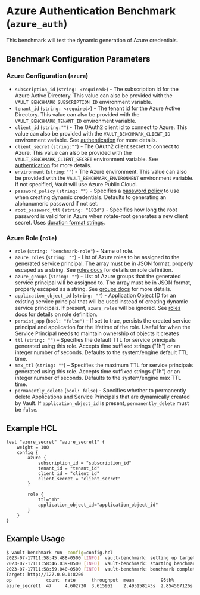# Azure Authentication Benchmark (`azure_auth`)
This benchmark will test the dynamic generation of Azure credentials.

## Benchmark Configuration Parameters

### Azure Configuration (`azure`)
- `subscription_id` (`string: <required>`) - The subscription id for the Azure Active Directory.
  This value can also be provided with the `VAULT_BENCHMARK_SUBSCRIPTION_ID` environment variable. 
- `tenant_id` (`string: <required>`) - The tenant id for the Azure Active Directory.
  This value can also be provided with the `VAULT_BENCHMARK_TENANT_ID` environment variable. 
- `client_id` (`string:""`) - The OAuth2 client id to connect to Azure. This value can also be provided
  with the `VAULT_BENCHMARK_CLIENT_ID` environment variable. See [authentication](https://developer.hashicorp.com/vault/docs/secrets/azure#authentication) for more details.
- `client_secret` (`string:""`) - The OAuth2 client secret to connect to Azure. This value can also be
  provided with the `VAULT_BENCHMARK_CLIENT_SECRET` environment variable. See [authentication](https://developer.hashicorp.com/vault/docs/secrets/azure#authentication) for more details.
- `environment` (`string:""`) - The Azure environment. This value can also be provided with the `VAULT_BENCHMARK_ENVIRONMENT`
  environment variable. If not specified, Vault will use Azure Public Cloud.
- `password_policy` `(string: "")` - Specifies a [password policy](https://developer.hashicorp.com/vault/docs/concepts/password-policies) to
  use when creating dynamic credentials. Defaults to generating an alphanumeric password if not set.
- `root_password_ttl` `(string: "182d")` - Specifies how long the root password is valid for in Azure when
  rotate-root generates a new client secret. Uses [duration format strings](https://developer.hashicorp.com/vault/docs/concepts/duration-format).

### Azure Role (`role`)
- `role` (`string: "benchmark-role"`) - Name of role.
- `azure_roles` (`string: ""`) - List of Azure roles to be assigned to the generated service
  principal. The array must be in JSON format, properly escaped as a string. See [roles docs](https://developer.hashicorp.com/vault/docs/secrets/azure#roles)
  for details on role definition.
- `azure_groups` (`string: ""`) - List of Azure groups that the generated service principal will be
  assigned to. The array must be in JSON format, properly escaped as a string. See [groups docs](https://developer.hashicorp.com/vault/docs/secrets/azure#azure-groups)
  for more details.
- `application_object_id` (`string: ""`) - Application Object ID for an existing service principal that will
  be used instead of creating dynamic service principals. If present, `azure_roles` will be ignored. See
  [roles docs](https://developer.hashicorp.com/vault/docs/secrets/azure#roles) for details on role definition.
- `persist_app` (`bool: "false"`) – If set to true, persists the created service principal and application for the lifetime of the role.
 Useful for when the Service Principal needs to maintain ownership of objects it creates
- `ttl` (`string: ""`) – Specifies the default TTL for service principals generated using this role.
  Accepts time suffixed strings ("1h") or an integer number of seconds. Defaults to the system/engine default TTL time.
- `max_ttl` (`string: ""`) – Specifies the maximum TTL for service principals generated using this role. Accepts time
  suffixed strings ("1h") or an integer number of seconds. Defaults to the system/engine max TTL time.
- `permanently_delete` (`bool: false`) - Specifies whether to permanently delete Applications and Service Principals that are dynamically
  created by Vault. If `application_object_id` is present, `permanently_delete` must be `false`.

## Example HCL

```hcl
test "azure_secret" "azure_secret1" {
    weight = 100
    config {
        azure {
            subscription_id = "subscription_id"
            tenant_id = "tenant_id"
            client_id = "client_id"
            client_secret = "client_secret"
        }

        role {
            ttl="1h"
            application_object_id="application_object_id"
        }
    }
}
```

## Example Usage

```bash
$ vault-benchmark run -config=config.hcl
2023-07-17T11:58:45.488-0500 [INFO]  vault-benchmark: setting up targets
2023-07-17T11:58:46.039-0500 [INFO]  vault-benchmark: starting benchmarks: duration=10s
2023-07-17T11:58:59.040-0500 [INFO]  vault-benchmark: benchmark complete
Target: http://127.0.0.1:8200
op             count  rate      throughput  mean          95th%         99th%         successRatio
azure_secret1  47     4.602720  3.615952    2.495158143s  2.854567126s  3.008034917s  100.00%
```
